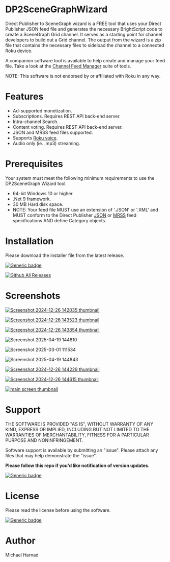 # DP2SceneGraphWizard
Direct Publisher to SceneGraph wizard is a FREE tool that uses your Direct Publisher JSON feed file and generates the necessary BrightScript code to create a SceneGraph Grid channel.  It serves as a starting point for channel developers to build out a Grid channel.  The output from the wizard is a zip file that contains the necessary files to sideload the channel to a connected Roku device.

A companion software tool is available to help create and manage your feed file.  Take a look at the [Channel Feed Manager](https://github.com/rrirower/Channel-Feed-Manager) suite of tools.

NOTE: This software is not endorsed by or affiliated with Roku in any way.

# Features
* Ad-supported monetization.
* Subscriptions. Requires REST API back-end server.
* Intra-channel Search.
* Content voting.  Requires REST API back-end server.
* JSON and MRSS feed files supported.
* Supports [Roku voice](https://developer.roku.com/en-gb/videos/platform-features/voice.md).
* Audio only (ie. .mp3) streaming.
  
# Prerequisites
Your system must meet the following minimum requirements to use the DP2SceneGraph Wizard tool.
* 64-bit Windows 10 or higher.
* .Net 9 framework.
* 30 MB Hard disk space.
* NOTE: Your feed file MUST use an extension of '.JSON' or '.XML' and MUST conform to the Direct Publisher [JSON](https://developer.roku.com/docs/specs/direct-publisher-feed-specs/json-dp-spec.md) or [MRSS](https://developer.roku.com/docs/specs/direct-publisher-feed-specs/mrss-dp-spec.md) feed specifications AND define Category objects.

# Installation

Please download the installer file from the latest release.

[![Generic badge](https://img.shields.io/badge/Download-Latest-blue.svg)](https://github.com/rrirower/DP2SceneGraphWizard/releases/latest)

[![Github All Releases](https://img.shields.io/github/downloads/rrirower/DP2SceneGraphWizard/total.svg)](https://github.com/rrirower/DP2SceneGraphWizard/releases/latest)

# Screenshots

[![Screenshot 2024-12-26 142035  thumbnail](https://github.com/user-attachments/assets/24ac6baa-3b6b-4963-be08-e7cda6e72e3d)](https://github.com/user-attachments/assets/74714583-0017-4066-8689-c0e146397294)

[![Screenshot 2024-12-26 143523 thumbnail](https://github.com/user-attachments/assets/9afd15b6-c7e8-402d-ad0e-7a90cf22f76a)](https://github.com/user-attachments/assets/94e79aae-4bbf-4554-81ac-6626b65312bd)

[![Screenshot 2024-12-26 143854 thumbnail](https://github.com/user-attachments/assets/02e424d0-45ed-4cb4-b1a8-24cb5430b2d9)](https://github.com/user-attachments/assets/e5d50b9c-2e42-41aa-82c3-20c5292ebc3e)

![Screenshot 2025-04-19 144810](https://github.com/user-attachments/assets/34148694-b7bf-4395-b0ef-c626d8755df9)

![Screenshot 2025-03-01 111534](https://github.com/user-attachments/assets/e556c53d-d092-4cdb-adef-f785d094c695)

![Screenshot 2025-04-19 144843](https://github.com/user-attachments/assets/dc095006-4a9c-4775-b2c9-11ed2e83180b)

[![Screenshot 2024-12-26 144229 thumbnail](https://github.com/user-attachments/assets/c94014f9-8067-44d8-b20c-2f9c224a85ab)](https://github.com/user-attachments/assets/8b5594b4-4228-4420-8321-96a5a3365f3b)

[![Screenshot 2024-12-26 144615 thumbnail](https://github.com/user-attachments/assets/a2db5dda-7052-4267-82d9-117109c2d720)](https://github.com/user-attachments/assets/55108e8f-2f56-4afb-b4d5-d63ec1a49612)

[![main screen thumbnail](https://github.com/user-attachments/assets/16266559-8488-48de-a061-86f4183fa9a8)](https://github.com/user-attachments/assets/51f82c95-b066-452c-a313-4902b0d86b9a)


# Support
THE SOFTWARE IS PROVIDED "AS IS", WITHOUT WARRANTY OF ANY KIND, EXPRESS OR IMPLIED, INCLUDING BUT NOT LIMITED TO THE WARRANTIES OF MERCHANTABILITY, FITNESS FOR A PARTICULAR PURPOSE AND NONINFRINGEMENT.

Software support is available by submitting an "issue".  Please attach any files that may help demonstrate the "issue".

**Please follow this repo if you'd like notification of version updates.**

[![Generic badge](https://img.shields.io/badge/Issues-New-green.svg)](https://github.com/rrirower/DP2SceneGraphWizard/issues/new/choose)

# License
Please read the license before using the software.

[![Generic badge](https://img.shields.io/badge/License-EULA-blue.svg)](https://github.com/rrirower/DP2SceneGraphWizard/blob/main/LICENSE)

# Author
Michael Harnad
